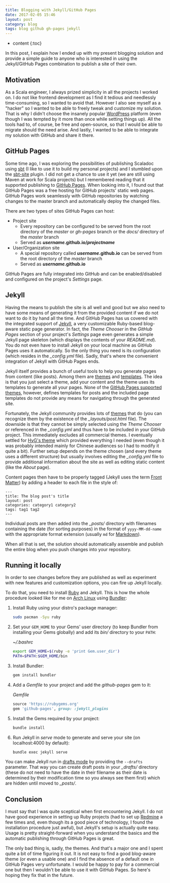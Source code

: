 ```yaml
---
title: Blogging with Jekyll/GitHub Pages
date: 2017-02-05 15:46
layout: post
category: blog
tags: blog github gh-pages jekyll
---
```


* content
{:toc}

In this post, I explain how I ended up with my present blogging solution and provide a simple guide to anyone who is interested in using the Jekyll/GitHub Pages combination to publish a site of their own.

## Motivation

As a Scala engineer, I always prized simplicity in all the projects I worked on. I do not like frontend development as I find it tedious and needlessly time-consuming, so I wanted to avoid that. However I also see myself as a "hacker" so I wanted to be able to freely tweak and customize my solution. That is why I didn't choose the insanely popular [WordPress](https://wordpress.com) platform (even though I was tempted by it more than once while setting things up). All the tools had to, of course, be free and open-source, so that I would be able to migrate should the need arise. And lastly, I wanted to be able to integrate my solution with GitHub and share it there.


## GitHub Pages

Some time ago, I was exploring the possibilities of publishing Scaladoc using [sbt](http://www.scala-sbt.org) (I like to use it to build my personal projects) and I stumbled upon the [sbt-site](https://github.com/sbt/sbt-site) plugin. I did not get a chance to use it yet (we are still using Maven at work for Scala projects) but I remembered reading that it supported publishing to [GitHub Pages](https://pages.github.com). When looking into it, I found out that GitHub Pages was a free hosting for GitHub projects' static web pages. GitHub Pages work seamlessly with GitHub repositories by watching changes to the master branch and automatically deploy the changed files.

There are two types of sites GitHub Pages can host:

- Project site
  - Every repository can be configured to be served from the root directory of the _master_ or _gh-pages_ branch or the _docs/_ directory of the _master_ branch
  - Served as **_username_.github.io/_projectname_**
- User/Organization site
  - A special repository called **_username_.github.io** can be served from the root directory of the _master_ branch
  - Served as **_username_.github.io**

GitHub Pages are fully integrated into GitHub and can be enabled/disabled and configured on the project's _Settings_ page.

## Jekyll

Having the means to publish the site is all well and good but we also need to have some means of generating it from the provided content if we do not want to do it by hand all the time. And GitHub Pages has us covered with the integrated support of [Jekyll](https://jekyllrb.com), a very customizable Ruby-based blog-aware static page generator. In fact, the _Theme Chooser_ in the _GitHub Pages_ section of your project's _Settings_ page even generates a simple Jekyll page skeleton (which displays the contents of your _README.md_). You do not even have to install Jekyll on your local machine as GitHub Pages uses it automatically. So the only thing you need is its configuration (which resides in the *_config.yml* file). Sadly, that's where the convenient integration of Jekyll with GitHub Pages ends.

Jekyll itself provides a bunch of useful tools to help you generate pages from content (like posts). Among them are [themes](https://jekyllrb.com/docs/themes) and [templates](https://jekyllrb.com/docs/templates). The idea is that you just select a theme, add your content and the theme uses its templates to generate all your pages. None of the [GitHub Pages supported themes](https://pages.github.com/themes), however, defines templates for posts and the included page templates do not provide any means for navigating through the generated site.

Fortunately, the Jekyll community provides lots of [themes](http://jekyllthemes.org) that do (you can recognize them by the existence of the *_layouts/post.html* file). The downside is that they cannot be simply selected using the _Theme Chooser_ or referenced in the *_config.yml* and thus have to be included in your GitHub project. This immediately excludes all commercial themes. I eventually settled for [HyG's theme](https://github.com/Gaohaoyang/gaohaoyang.github.io) which provided everything I needed (even though it was probably intended mainly for Chinese audiences so I had to modify it quite a bit). Further setup depends on the theme chosen (and every theme uses a different structure) but usually involves editing the *_config.yml* file to provide additional information about the site as well as editing static content (like the _About_ page).

Content pages then have to be properly tagged (Jekyll uses the term [Front Matter](https://jekyllrb.com/docs/frontmatter)) by adding a header to each file in the style of:

```
---
title: The blog post's title
layout: post
categories: category1 category2
tags: tag1 tag2
---
```

Individual posts are then added into the *_posts/* directory with filenames containing the date (for sorting purposes) in the format of `yyyy-MM-dd-name` with the appropriate format extension (usually `md` for [Markdown](https://daringfireball.net/projects/markdown)).

When all that is set, the solution should automatically assemble and publish the entire blog when you push changes into your repository.

## Running it locally

In order to see changes before they are published as well as experiment with new features and customization options, you can fire up Jekyll locally.

To do that, you need to install [Ruby](https://www.ruby-lang.org) and Jekyll. This is how the whole procedure looked like for me on [Arch Linux](https://www.archlinux.org) using [Bundler](https://bundler.io/):

1. Install Ruby using your distro's package manager:

   ```bash
   sudo pacman -Syu ruby
   ```

2. Set your `GEM_HOME` to your Gems' user directory (to keep Bundler from installing your Gems globally) and add its _bin/_ directory to your `PATH`:

   _~/.bashrc_

   ```bash
   export GEM_HOME=$(ruby -e 'print Gem.user_dir')
   PATH=$PATH:$GEM_HOME/bin
   ```

3. Install Bundler:

   ```bash
   gem install bundler
   ```

4. Add a _Gemfile_ to your project and add the _github-pages_ gem to it:

   _Gemfile_

   ```ruby
   source 'https://rubygems.org'
   gem 'github-pages', group: :jekyll_plugins
   ```

5. Install the Gems required by your project:

   ```bash
   bundle install
   ```

6. Run Jekyll in _serve_ mode to generate and serve your site (on localhost:4000 by default):

   ```bash
   bundle exec jekyll serve
   ```

You can make Jekyll run in [drafts mode](https://jekyllrb.com/docs/drafts) by providing the `--drafts` parameter. That way you can create draft posts in your *_drafts/* directory (these do not need to have the date in their filename as their date is determined by their modification time so you always see them first) which are hidden until moved to *_posts/*.

## Conclusion

I must say that I was quite sceptical when first encountering Jekyll. I do not have good experience in setting up Ruby projects (had to set up [Redmine](https://www.redmine.org/) a few times and, even though its a good piece of technology, I found the installation procedure just awful), but Jekyll's setup is actually quite easy. Usage is pretty straight-forward when you understand the basics and the automatic publishing through GitHub Pages is great.

The only bad thing is, sadly, the themes. And that's a major one and I spent quite a bit of time figuring it out. It is not easy to find a good blog-aware theme (or even a usable one) and I find the absence of a default one in GitHub Pages very unfortunate. I would be happy to pay for a commercial one but then I wouldn't be able to use it with GitHub Pages. So here's hoping they fix that in the future.
